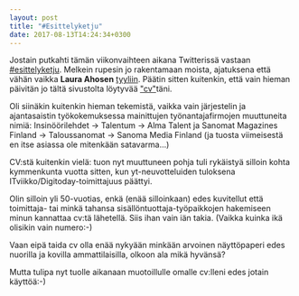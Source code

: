 ```yaml
---
layout: post
title: "#Esittelyketju"
date: 2017-08-13T14:24:34+0300
---
```


Jostain putkahti tämän viikonvaihteen aikana Twitterissä vastaan [#esittelyketju](https://twitter.com/hashtag/esittelyketju). Melkein rupesin jo rakentamaan moista, ajatuksena että vähän vaikka **Laura Ahosen** [tyyliin](https://twitter.com/lauraahonen/status/858328050420903937). Päätin sitten kuitenkin, että vain hieman päivitän jo tältä sivustolta löytyvää ["cv"](http://www.infocrea.fi/cv/)täni. <!--more-->

Oli siinäkin kuitenkin hieman tekemistä, vaikka vain järjestelin ja ajantasaistin työkokemuksessa mainittujen työnantajafirmojen muuttuneita nimiä: Insinöörilehdet -> Talentum -> Alma Talent ja Sanomat Magazines Finland -> Taloussanomat -> Sanoma Media Finland (ja tuosta viimeisestä en itse asiassa ole mitenkään satavarma...)

CV:stä kuitenkin vielä: tuon nyt muuttuneen pohja tuli rykäistyä silloin kohta kymmenkunta vuotta sitten, kun yt-neuvotteluiden tuloksena ITviikko/Digitoday-toimittajuus päättyi.

Olin silloin yli 50-vuotias, enkä (enää silloinkaan) edes kuvitellut että toimittaja- tai minkä tahansa sisällöntuottaja-työpaikkojen hakemiseen minun kannattaa cv:tä lähetellä. Siis ihan vain iän takia. (Vaikka kuinka ikä olisikin vain numero:-)

Vaan eipä taida cv olla enää nykyään minkään arvoinen näyttöpaperi edes nuorilla ja kovilla ammattilaisilla, olkoon ala mikä hyvänsä? 

Mutta tulipa nyt tuolle aikanaan muotoillulle omalle cv:lleni edes jotain käyttöä:-)